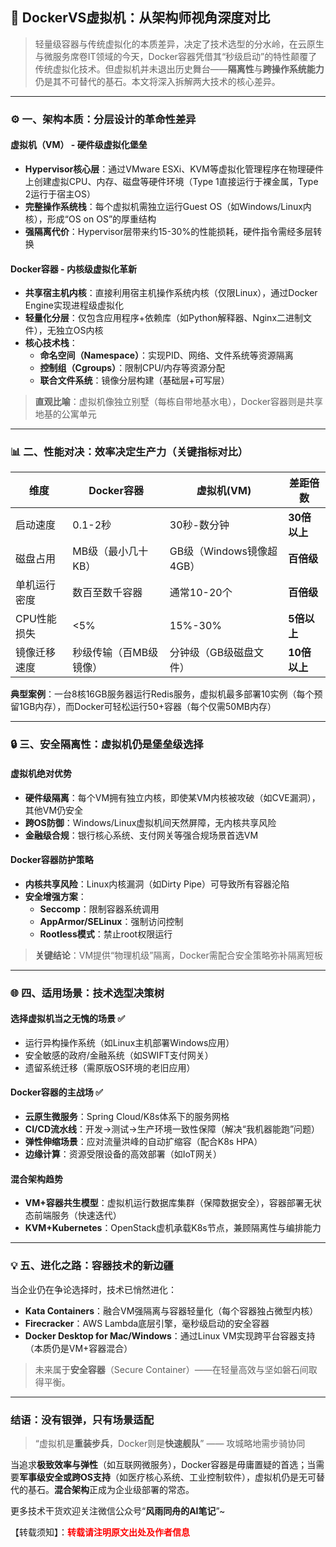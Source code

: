 ## 🐳 DockerVS虚拟机：从架构师视角深度对比

> 轻量级容器与传统虚拟化的本质差异，决定了技术选型的分水岭，在云原生与微服务席卷IT领域的今天，Docker容器凭借其“秒级启动”的特性颠覆了传统虚拟化技术。但虚拟机并未退出历史舞台——**隔离性**与**跨操作系统能力**仍是其不可替代的基石。本文将深入拆解两大技术的核心差异。

---

### ⚙️ 一、架构本质：分层设计的革命性差异

#### 虚拟机（VM） - 硬件级虚拟化堡垒
- **Hypervisor核心层**：通过VMware ESXi、KVM等虚拟化管理程序在物理硬件上创建虚拟CPU、内存、磁盘等硬件环境（Type 1直接运行于裸金属，Type 2运行于宿主OS）
- **完整操作系统栈**：每个虚拟机需独立运行Guest OS（如Windows/Linux内核），形成“OS on OS”的厚重结构
- **强隔离代价**：Hypervisor层带来约15-30%的性能损耗，硬件指令需经多层转换

#### Docker容器 - 内核级虚拟化革新
- **共享宿主机内核**：直接利用宿主机操作系统内核（仅限Linux），通过Docker Engine实现进程级虚拟化
- **轻量化分层**：仅包含应用程序+依赖库（如Python解释器、Nginx二进制文件），无独立OS内核
- **核心技术栈**：
  - **命名空间（Namespace）**：实现PID、网络、文件系统等资源隔离
  - **控制组（Cgroups）**：限制CPU/内存等资源分配
  - **联合文件系统**：镜像分层构建（基础层+可写层）

> **直观比喻**：虚拟机像独立别墅（每栋自带地基水电），Docker容器则是共享地基的公寓单元

---

### 📊 二、性能对决：效率决定生产力（关键指标对比）

| 维度          | Docker容器                | 虚拟机(VM)               | 差距倍数      |
|---------------|---------------------------|--------------------------|--------------|
| 启动速度      | 0.1-2秒          | 30秒-数分钟      | **30倍以上** |
| 磁盘占用      | MB级（最小几十KB）   | GB级（Windows镜像超4GB）| **百倍级**   |
| 单机运行密度  | 数百至数千容器    | 通常10-20个         | **百倍级**   |
| CPU性能损失   | <5%                  | 15%-30%             | **5倍以上**  |
| 镜像迁移速度  | 秒级传输（百MB级镜像）   | 分钟级（GB级磁盘文件）  | **10倍以上** |

**典型案例**：一台8核16GB服务器运行Redis服务，虚拟机最多部署10实例（每个预留1GB内存），而Docker可轻松运行50+容器（每个仅需50MB内存）

---

### 🔒 三、安全隔离性：虚拟机仍是堡垒级选择

#### 虚拟机绝对优势
- **硬件级隔离**：每个VM拥有独立内核，即使某VM内核被攻破（如CVE漏洞），其他VM仍安全
- **跨OS防御**：Windows/Linux虚拟机间天然屏障，无内核共享风险
- **金融级合规**：银行核心系统、支付网关等强合规场景首选VM

#### Docker容器防护策略
- **内核共享风险**：Linux内核漏洞（如Dirty Pipe）可导致所有容器沦陷
- **安全增强方案**：
  - **Seccomp**：限制容器系统调用
  - **AppArmor/SELinux**：强制访问控制
  - **Rootless模式**：禁止root权限运行

> **关键结论**：VM提供“物理机级”隔离，Docker需配合安全策略弥补隔离短板

---

### 🌐 四、适用场景：技术选型决策树

#### 选择虚拟机当之无愧的场景 ✅
- 运行异构操作系统（如Linux主机部署Windows应用）
- 安全敏感的政府/金融系统（如SWIFT支付网关）
- 遗留系统迁移（需原版OS环境的老旧应用）

#### Docker容器的主战场 ✅
- **云原生微服务**：Spring Cloud/K8s体系下的服务网格
- **CI/CD流水线**：开发→测试→生产环境一致性保障（解决“我机器能跑”问题）
- **弹性伸缩场景**：应对流量洪峰的自动扩缩容（配合K8s HPA）
- **边缘计算**：资源受限设备的高效部署（如IoT网关）

#### 混合架构趋势
- **VM+容器共生模型**：虚拟机运行数据库集群（保障数据安全），容器部署无状态前端服务（快速迭代）
- **KVM+Kubernetes**：OpenStack虚机承载K8s节点，兼顾隔离性与编排能力

---

### 💡 五、进化之路：容器技术的新边疆

当企业仍在争论选择时，技术已悄然进化：
- **Kata Containers**：融合VM强隔离与容器轻量化（每个容器独占微型内核）
- **Firecracker**：AWS Lambda底层引擎，毫秒级启动的安全容器
- **Docker Desktop for Mac/Windows**：通过Linux VM实现跨平台容器支持（本质仍是VM+容器混合）

> 未来属于**安全容器**（Secure Container）——在轻量高效与坚如磐石间取得平衡。

---

### 结语：没有银弹，只有场景适配
> “虚拟机是**重装步兵**，Docker则是**快速舰队**” —— 攻城略地需步骑协同

当追求**极致效率与弹性**（如互联网微服务），Docker容器是毋庸置疑的首选；当需要**军事级安全或跨OS支持**（如医疗核心系统、工业控制软件），虚拟机仍是无可替代的基石。**混合架构**正成为企业级部署的常态。

更多技术干货欢迎关注微信公众号“**风雨同舟的AI笔记**”~

【转载须知】：<font color=red>**转载请注明原文出处及作者信息**</font>